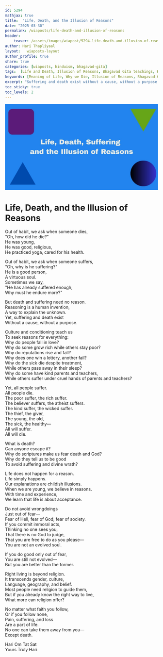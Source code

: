 ```yaml
---       
id: 5294
mathjax: true        
title:  "Life, Death, and the Illusion of Reasons"        
date: "2025-03-30"        
permalink: /wiaposts/life-death-and-illusion-of-reasons
header:        
    teaser: /assets/images/wiapost/5294-life-death-and-illusion-of-reasons.jpg               
author: Hari Thapliyaal        
layout:   wiaposts-layout        
author_profile: true        
share: true
categories: [wiaposts, hinduism, bhagavad-gita] 
tags:  [Life and Death, Illusion of Reasons, Bhagavad Gita teachings, Hinduism, Spirituality, Self-Inquiry, Spiritual Growth, Self-Discovery, Inner Peace]      
keywords: [Meaning of Life, Why we Die, Illusion of Reasons, Bhagavad Gita teachings on Life and Death, Yoga in Hinduism, Spiritual Inquiry, Self-Discovery, Inner Peace, Spiritual Growth, Self-Improvement]
excerpt: "Suffering and death exist without a cause, without a purpose. Culture and conditioning teach us to seek reasons for everything."
toc_sticky: true
toc_levels: 2
---
```


![Life, Death, and the Illusion of Reasons](/assets/images/wiapost/5294-life-death-and-illusion-of-reasons.jpg)

# **Life, Death, and the Illusion of Reasons**  

Out of habit, we ask when someone dies,  
"Oh, how did he die?"  
He was young,  
He was good, religious,  
He practiced yoga, cared for his health.  

Out of habit, we ask when someone suffers,  
"Oh, why is he suffering?"  
He is a good person,  
A virtuous soul.  
Sometimes we say,  
"He has already suffered enough,  
Why must he endure more?"  

But death and suffering need no reason.  
Reasoning is a human invention,  
A way to explain the unknown.  
Yet, suffering and death exist  
Without a cause, without a purpose.  

Culture and conditioning teach us  
To seek reasons for everything:  
Why do people fall in love?  
Why do some grow rich while others stay poor?  
Why do reputations rise and fall?  
Why does one win a lottery, another fail?  
Why do the sick die despite treatment,  
While others pass away in their sleep?  
Why do some have kind parents and teachers,  
While others suffer under 
cruel hands of parents and teachers?  

Yet, all people suffer.  
All people die.  
The poor suffer, the rich suffer.  
The believer suffers, the atheist suffers.  
The kind suffer, the wicked suffer.  
The thief, the giver,  
The young, the old,  
The sick, the healthy—  
All will suffer.  
All will die.  

What is death?  
Can anyone escape it?  
Why do scriptures make us fear death and God?  
Why do they tell us to be good  
To avoid suffering and divine wrath?  

Life does not happen for a reason.  
Life simply happens.  
Our explanations are childish illusions.  
When we are young, we believe in reasons.  
With time and experience,  
We learn that life is about acceptance.  

Do not avoid wrongdoings  
Just out of fear—  
Fear of Hell, fear of God, fear of society.  
If you commit immoral acts,  
Thinking no one sees you,  
That there is no God to judge,  
That you are free to do as you please—  
You are not an evolved soul.  

If you do good only out of fear,  
You are still not evolved—  
But you are better than the former.  

Right living is beyond religion.  
It transcends gender, culture,  
Language, geography, and belief.  
Most people need religion to guide them,  
But if you already know the right way to live,  
What more can religion offer?  

No matter what faith you follow,  
Or if you follow none,  
Pain, suffering, and loss  
Are a part of life.  
No one can take them away from you—  
Except death.  


Hari Om Tat Sat   
Yours Truly Hari